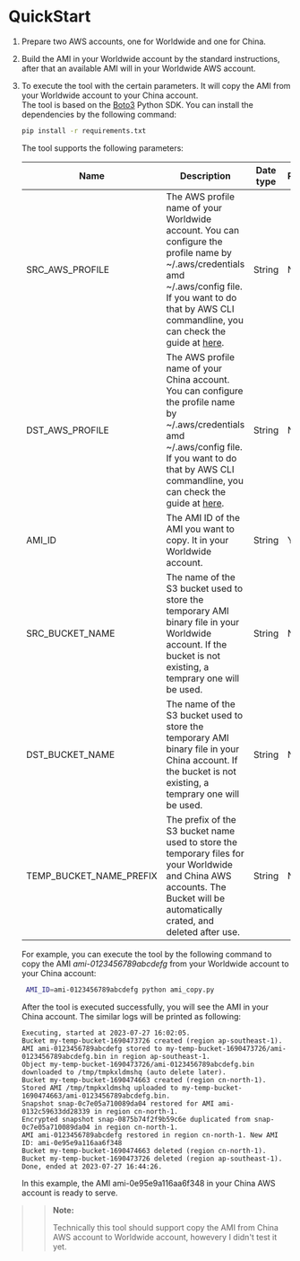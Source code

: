 # QuickStart

1. Prepare two AWS accounts, one for Worldwide and one for China.
2. Build the AMI in your Worldwide account by the standard instructions, after that an available AMI will in your Worldwide AWS account.
3. To execute the tool with the certain parameters. It will copy the AMI from your Worldwide account to your China account.<br>
   The tool is based on the [Boto3](https://boto3.amazonaws.com/v1/documentation/api/latest/index.html) Python SDK. You can install the dependencies by the following command:

   ```bash
   pip install -r requirements.txt
   ```

   The tool supports the following parameters:

   | Name                    | Description                                                                                                                                                                                                                                                                                                           | Date type | Required | Default value               | Example values        |
   |-------------------------|-----------------------------------------------------------------------------------------------------------------------------------------------------------------------------------------------------------------------------------------------------------------------------------------------------------------------|-----------|----------|-----------------------------|-----------------------|
   | SRC\_AWS\_PROFILE         | The AWS profile name of your Worldwide account. You can configure the profile name by ~/.aws/credentials amd ~/.aws/config file. If you want to do that by AWS CLI commandline, you can check the guide at [here](https://awscli.amazonaws.com/v2/documentation/api/latest/reference/configure/index.html#configure). | String    | No       | ww                          | Worldwide             |
   | DST\_AWS\_PROFILE         | The AWS profile name of your China account. You can configure the profile name by ~/.aws/credentials amd ~/.aws/config file. If you want to do that by AWS CLI commandline, you can check the guide at [here](https://awscli.amazonaws.com/v2/documentation/api/latest/reference/configure/index.html#configure).     | String    | No       | cn                          | china                 |
   | AMI\_ID                  | The AMI ID of the AMI you want to copy. It in your Worldwide account.                                                                                                                                                                                                                                                 | String    | Yes      |                             | ami-0123456789abcdefg |
   | SRC\_BUCKET\_NAME         | The name of the S3 bucket used to store the temporary AMI binary file in your Worldwide account. If the bucket is not existing, a temprary one will be used.                                                                                                                                                          | String    | No       | my-temp-bucket-*{time-now}* | my-src-bucket         |
   | DST\_BUCKET\_NAME         | The name of the S3 bucket used to store the temporary AMI binary file in your China account. If the bucket is not existing, a temprary one will be used.                                                                                                                                                              | String    | No       | my-temp-bucket-*{time-now}* | my-dst-bucket         |
   | TEMP\_BUCKET\_NAME\_PREFIX | The prefix of the S3 bucket name used to store the temporary files for your Worldwide and China AWS accounts. The Bucket will be automatically crated, and deleted after use.                                                                                                                                         | String    | No       | my-temp-bucket-             | ami-copy-temp-        |

   For example, you can execute the tool by the following command to copy the AMI *ami-0123456789abcdefg* from your Worldwide account to your China account:

   ```bash
    AMI_ID=ami-0123456789abcdefg python ami_copy.py
    ```
    After the tool is executed successfully, you will see the AMI in your China account. The similar logs will be printed as following:

   ```base
   Executing, started at 2023-07-27 16:02:05.
   Bucket my-temp-bucket-1690473726 created (region ap-southeast-1).
   AMI ami-0123456789abcdefg stored to my-temp-bucket-1690473726/ami-0123456789abcdefg.bin in region ap-southeast-1.
   Object my-temp-bucket-1690473726/ami-0123456789abcdefg.bin downloaded to /tmp/tmpkxldmshq (auto delete later).
   Bucket my-temp-bucket-1690474663 created (region cn-north-1).
   Stored AMI /tmp/tmpkxldmshq uploaded to my-temp-bucket-1690474663/ami-0123456789abcdefg.bin.
   Snapshot snap-0c7e05a710089da04 restored for AMI ami-0132c59633dd28339 in region cn-north-1.
   Encrypted snapshot snap-0875b74f2f9b59c6e duplicated from snap-0c7e05a710089da04 in region cn-north-1.
   AMI ami-0123456789abcdefg restored in region cn-north-1. New AMI ID: ami-0e95e9a116aa6f348
   Bucket my-temp-bucket-1690474663 deleted (region cn-north-1).
   Bucket my-temp-bucket-1690473726 deleted (region ap-southeast-1).
   Done, ended at 2023-07-27 16:44:26.
   ```

   In this example, the AMI ami-0e95e9a116aa6f348 in your China AWS account is ready to serve.

>> **Note:**
>> 
>> Technically this tool should support copy the AMI from China AWS account to Worldwide account, howevery I didn't test it yet.
